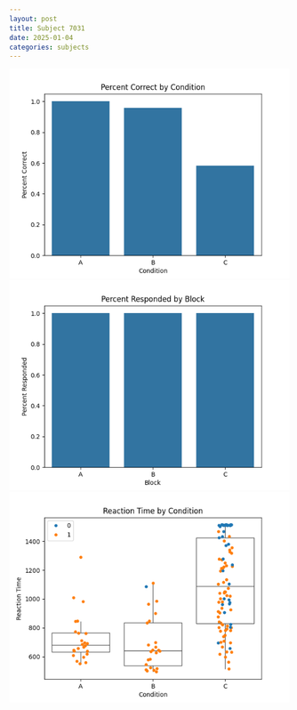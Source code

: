 ```yaml
---
layout: post
title: Subject 7031
date: 2025-01-04
categories: subjects
---
```


![](data/7031/run-17/7031_ATS_percent_correct.png)
![](data/7031/run-17/7031_ATS_percent_responded.png)
![](data/7031/run-17/7031_ATS_rt.png)
